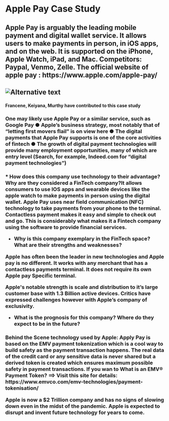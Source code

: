 # Apple Pay  Case Study
  
  <h2> Apple Pay is arguably the leading mobile payment and digital wallet service. It allows users to make payments in person, in iOS apps, and on the web. It is supported on the iPhone, Apple Watch, iPad, and Mac. 
Competitors: Paypal, Venmo, Zelle. The official website of apple pay :
	https://www.apple.com/apple-pay/<h2>
  
![Alternative text](https://www.dcecu.org/assets/images/apple-pay-mark-web.jpg)

<h4>Francene, Keiyana, Murthy have contributed to this case study<h4>

  <h3> One may likely use Apple Pay or a similar service, such as Google Pay
● Apple’s business strategy, most notably that of “letting first movers flail” is on view here
● The digital payments that Apple Pay supports is one of the core activities of fintech
● The growth of digital payment technologies will provide many employment opportunities, many
of which are entry level (Search, for example, Indeed.com for “digital payment technologies”)<h3>
	
   <h3>
   * How does this company use technology to their advantage? Why are they considered a FinTech company?
​It allows consumers to use IOS apps and wearable devices like the apple watch to make payments in person using the digital wallet. Apple Pay uses near field communication (NFC) technology to take payments from your phone to the terminal. Contactless payment makes it easy and simple to check out and go. This is considerably what makes it a Fintech company using the software to provide financial services. 
 
   * Why is this company exemplary in the FinTech space? What are their strengths and weaknesses?
 
Apple has often been the leader in new technologies and Apple pay is no different. It works with any merchant that has a contactless payments terminal. It does not require its own Apple pay Specific terminal. 
 
Apple's notable strength is scale and distribution to it’s large customer base with 1.3 Billion active devices. Critics have expressed challenges however with Apple’s company of exclusivity.
	
   * What is the prognosis for this company? Where do they expect to be in the future?
   
  <h3> Behind the Scene technology used by Apple:
	Apply Pay is based on the EMV payment tokenization which is a cool way to build safety as the payment transaction happens. The real data of the credit card or any sensitive data is never shared but a derived token is created which ensures maximum possible safety in payment transactions. If you wan to   What is an EMV® Payment Token? ==> Visit this site for details: https://www.emvco.com/emv-technologies/payment-tokenisation/

 
Apple is now a $2 Trillion company and has no signs of slowing down even in the midst of the pandemic. Apple is expected to disrupt and invent future technology for years to come.
<h3>
